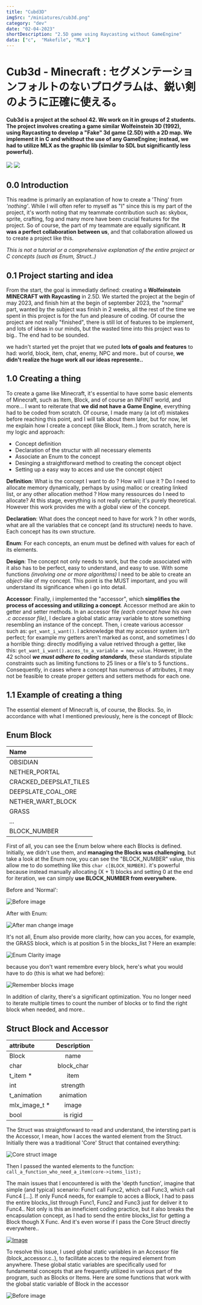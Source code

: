 ```yaml
---
title: "Cubd3D"
imgSrc: "/miniatures/cub3d.png"
category: "dev"
date: "02-04-2023"
shortDescription: "2.5D game using Raycasting without GameEngine"
data: ["c",  "Makefile", "MLX"]
---
```


# Cub3d - Minecraft : セグメンテーションフォルトのないプログラムは、鋭い剣のように正確に使える。
#### Cub3d is a project at the school 42. We work on it in groups of 2 students. The project involves creating a game similar Wolfeinstein 3D (1992), using Raycasting to develop a "Fake" 3d game (2.5D) with a 2D map. We implement it in C and whithout the use of any GameEngine; instead, we had to utilize MLX as the graphic lib (similar to SDL but significantly less powerful).

<img src="https://i.goopics.net/gn5v60.png" style="max-width:40%;" />
<img src="https://i.goopics.net/km1wsr.png" style="max-width:40%;" />

## 0.0 Introduction
This readme is primarily an explanation of how to create a 'Thing' from *'nothing'*. While I will often refer to myself as "I" since this is my part of the project, it's worth noting that my teammate contribution such as: skybox, sprite, crafting, fog and many more have been crucial features for the project. So of course, the part of my teammate are equally significant. **It was a perfect collaboration between us**, and that collaboration allowed us to create a project like this.

*This is not a tutorial or a comprehensive explanation of the entire project or C concepts (such as Enum, Struct..)*

## 0.1 Project starting and idea

From the start, the goal is immediatly defined: creating a **Wolfeinstein MINECRAFT with Raycasting** in 2.5D. We started the project at the begin of may 2023, and finish him at the begin of september 2023, the "normal" part, wanted by the subject was finish in 2 weeks, all the rest of the time we spent in this project is for the fun and pleasure of coding. Of course the project are not really "finished", there is still lot of features to be implement, and lots of ideas in our minds, but the wasted time into this project was to big.. The end had to be sounded. 

we hadn't started yet the projet that we puted **lots of goals and features** to had: world, block, item, chat, enemy, NPC and more.. but of course, **we didn't realize the huge work all our ideas represente..**


## 1.0 Creating a thing

To create a game like Minecraft, it's essential to have some basic elements of Minecraft, such as Item, Block, and of course an INFINIT world, and more... I want to reiterate that **we did not have a Game Engine**, everything had to be coded from scratch. Of course, I made many (a lot of) mistakes before reaching this point, and I will talk about them later, but for now, let me explain how I create a concept (like Block, Item..) from scratch, here is my logic and approach:

- Concept definition 
- Declaration of the structur with all necessary elements
- Associate an Enum to the concept
- Desinging a straightforward method to creating the concept object
- Setting up a easy way to acces and use the concept object

**Definition**: What is the concept I want to do ? How will I use it ? Do  I need to allocate memory dynamically, perhaps by using malloc or creating linked list, or any other allocation method ? How many ressources do I need to allocate? At this stage, everything is not really certain; it's purely theoretical. However this work provides me with a global view of the concept.

**Declaration**: What does the concept need to have for work ? In other words, what are all the variables that ce concept (and its structure) needs to have. Each concept has its own structure.

**Enum**: For each concepts, an enum must be defined with values for each of its elements.

**Design**: The concept not only needs to work, but the code associated with it also has to be perfect, easy to understand, and easy to use. With some functions *(involving one or more algorithms)* I need to be able to create an *object-like* of my concept. This point is the MUST important, and you will understand its significance when i go into detail.

**Accessor**: Finally, i implemented the "accessor", which **simplifies the process of accessing and utilizing a concept**. Accessor method are akin to getter and setter methods. In an accessor file *(each concept have his own .c accessor file)*, I declare a global static array variable to store something resembling an instance of the concept. Then, i create various accessor such as: ```get_want_i_want()```. I acknowledge that my accessor system isn't perfect; for example my getters aren't marked as const, and sometimes I do a horrible thing: directly modifiying a value retrived through a getter, like this: ```get_want_i_want().acces_to_a_variable = new_value```. However, in  the 42 school  **_we must adhere to coding standards_**, these standards stipulate constraints such as limiting functions to 25 lines or a file's to 5 functions.. Consequently, in cases where a concept has numerous of attributes, it may not be feasible to create proper getters and setters methods for each one.


## 1.1 Example of creating a thing

The essential element of Minecraft is, of course, the Blocks. So, in accordance with what I mentioned previously, here is the concept of Block:

## Enum Block

| Name      |
| :---           |
| 	OBSIDIAN |
|	NETHER_PORTAL |
|	CRACKED_DEEPSLAT_TILES |
|	DEEPSLATE_COAL_ORE |
|	NETHER_WART_BLOCK |
|	GRASS |
| ... |
| BLOCK_NUMBER |

First of all, you can see the Enum below where each Blocks is defined. Initially, we didn't use them, and **managing the Blocks was challenging**, but take a look at the Enum now, you can see the "BLOCK_NUMBER" value, this allow me to do something  like this ```char c[BLOCK_NUMBER]```. it's powerful because instead manually allocating (X + 1) blocks and setting 0 at the end for iteration, we can simply **use BLOCK_NUMBER from everywhere.**

Before and 'Normal':

![Before image](/item_images/cub3d/BeforeManChange.png)

After with Enum:

![After man change image](/item_images/cub3d/AfterManChange.png)

It's not all, Enum also provide more clarity, how can you acces, for example, the GRASS block, which is at position 5 in the blocks_list ? Here an example:

![Enum Clarity image](/item_images/cub3d/EnumClarity.png)

because you don't want remembre every block, here's what you would have to do (this is what we had before):

![Remember blocks image](/item_images/cub3d/RememberBlocks.png)

In addition of clarity, there's a significant optimization. You no longer need to iterate multiple times to count the number of blocks or to find the right block when needed, and more..

## Struct Block and Accessor

| attribute      | Description |
| :---           |    :----:   |
|	Block		 |	name        |
|	char	|		block_char |
|	t_item	*|		item |
|	int		|		strength |
|	t_animation	|	animation |
|	mlx_image_t	*|	image |
|	bool	|		is rigid |

The Struct was straightforward to read and understand, the intersting part is the Accessor, I mean, how I acces the wanted element from the Struct. Initially there was a traditional 'Core' Struct that contained everything:

![Core struct image](/item_images/cub3d/CoreStruct.png)

Then I passed the wanted elements to the function:
```call_a_function_who_need_a_item(core->items_list);```

The main issues that I encountered is with the 'depth function', imagine that simple (and typical) scenario:
Func1 call Func2, which call Func3, which call Func4 [...]. If only Func4 needs, for example to acces a Block, I had to pass the entire blocks_list through Func1, Func2 and Func3 just for deliver it to Func4.. Not only is this an inneficient coding practice, but it also breaks the encapsulation concept, as I had to send the entire blocks_list for getting a Block though X Func. And it's even worse if I pass the Core Struct directly everywhere..

[![Image](https://i.goopics.net/r0x9jf.png)](https://goopics.net/i/r0x9jf)

To resolve this issue, I used global static variables in an Accessor file (block_accessor.c..), to facilitate acces to the required element from anywhere. These global static variables are specifically used for fundamental concepts that are frequently utilized in various part of the program, such as Blocks or Items. Here are some functions that work with the global static variable of Block in the accessor

![Before image](/item_images/cub3d/GlobalAccessor.png)